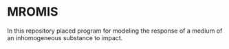 # MROMIS
In this repository placed program for modeling the response of a medium of an inhomogeneous substance to impact.
